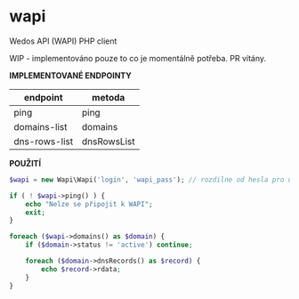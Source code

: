# wapi
Wedos API (WAPI) PHP client

WIP - implementováno pouze to co je momentálně potřeba. PR vítány. 

**IMPLEMENTOVANÉ ENDPOINTY**

| endpoint  |  metoda |
| ------------ | ------------ |
| ping  | ping   |
| domains-list  | domains   |
| dns-rows-list  | dnsRowsList  |


**POUŽITÍ**

```php
$wapi = new Wapi\Wapi('login', 'wapi_pass'); // rozdilne od hesla pro ucet

if ( ! $wapi->ping() ) {
    echo "Nelze se připojit k WAPI";
    exit;
}

foreach ($wapi->domains() as $domain) {
	if ($domain->status != 'active') continue;

    foreach ($domain->dnsRecords() as $record) {
        echo $record->rdata;
    }
}
```